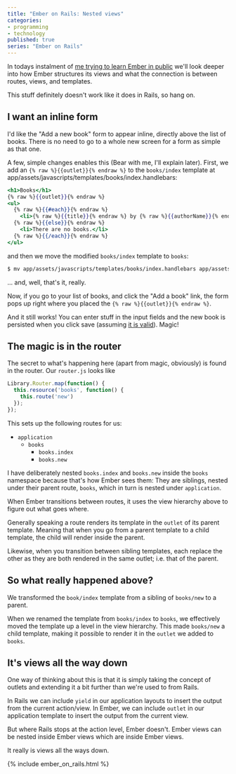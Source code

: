 ```yaml
---
title: "Ember on Rails: Nested views"
categories:
- programming
- technology
published: true
series: "Ember on Rails"
---
```


In todays instalment of [me trying to learn Ember in public](https://mentalized.net/journal/2014/06/01/ember-on-rails-01/) we'll look deeper into how Ember structures its views and what the connection is between routes, views, and templates.

This stuff definitely doesn't work like it does in Rails, so hang on.

<!--more-->

## I want an inline form

I'd like the "Add a new book" form to appear inline, directly above the list of books. There is no need to go to a whole new screen for a form as simple as that one.

A few, simple changes enables this (Bear with me, I'll explain later). First, we add an `{% raw %}{{outlet}}{% endraw %}` to the `books/index` template at app/assets/javascripts/templates/books/index.handlebars:

```handlebars
<h1>Books</h1>
{% raw %}{{outlet}}{% endraw %}
<ul>
  {% raw %}{{#each}}{% endraw %}
    <li>{% raw %}{{title}}{% endraw %} by {% raw %}{{authorName}}{% endraw %}</li>
  {% raw %}{{else}}{% endraw %}
    <li>There are no books.</li>
  {% raw %}{{/each}}{% endraw %}
</ul>
```

and then we move the modified `books/index` template to `books`:

```bash
$ mv app/assets/javascripts/templates/books/index.handlebars app/assets/javascripts/templates/books.handlebars
```

... and, well, that's it, really.

Now, if you go to your list of books, and click the "Add a book" link, the form pops up right where you placed the `{% raw %}{{outlet}}{% endraw %}`.

And it still works! You can enter stuff in the input fields and the new book is persisted when you click save (assuming [it is valid](https://mentalized.net/journal/2014/06/16/ember-on-rails-04/)). Magic!

## The magic is in the router

The secret to what's happening here (apart from magic, obviously) is found in the router. Our `router.js` looks like

```javascript
Library.Router.map(function() {
  this.resource('books', function() {
    this.route('new')
  });
});
```

This sets up the following routes for us:

* `application`
    * `books`
        * `books.index`
        * `books.new`

I have deliberately nested `books.index` and `books.new` inside the `books` namespace because that's how Ember sees them: They are siblings, nested under their parent route, `books`, which in turn is nested under `application`.

When Ember transitions between routes, it uses the view hierarchy above to figure out what goes where.

Generally speaking a route renders its template in the `outlet` of its parent template. Meaning that when you go from a parent template to a child template, the child will render inside the parent.

Likewise, when you transition between sibling templates, each replace the other as they are both rendered in the same outlet; i.e. that of the parent.


## So what really happened above?

We transformed the `book/index` template from a sibling of `books/new` to a parent.

When we renamed the template from `books/index` to `books`, we effectively moved the template up a level in the view hierarchy. This made `books/new` a child template, making it possible to render it in the `outlet` we added to `books`.


## It's views all the way down

One way of thinking about this is that it is simply taking the concept of outlets and extending it a bit further than we're used to from Rails.

In Rails we can include `yield` in our application layouts to insert the output from the current action/view. In Ember, we can include `outlet` in our application template to insert the output from the current view.

But where Rails stops at the action level, Ember doesn't. Ember views can be nested inside Ember views which are inside Ember views.

It really is views all the ways down.


{% include ember_on_rails.html %}
